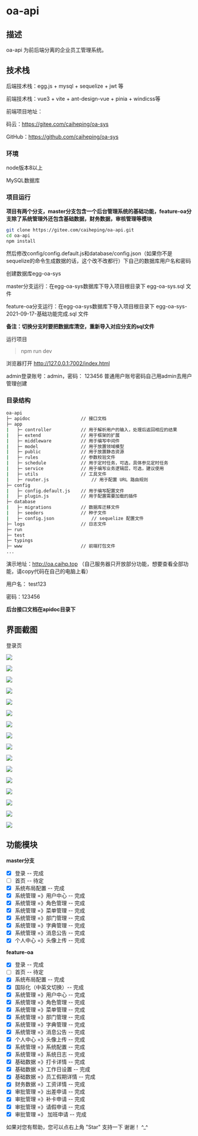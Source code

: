 # oa-api

## 描述

oa-api 为前后端分离的企业员工管理系统。

## 技术栈

后端技术栈：egg.js + mysql + sequelize + jwt 等

前端技术栈：vue3 + vite + ant-design-vue + pinia + windicss等

前端项目地址：

码云：https://gitee.com/caiheping/oa-sys

GitHub：https://github.com/caiheping/oa-sys

### 环境

node版本8以上

MySQL数据库

### 项目运行

**项目有两个分支，master分支包含一个后台管理系统的基础功能，feature-oa分支除了系统管理外还包含基础数据，财务数据，审核管理等模块**

```bash
git clone https://gitee.com/caiheping/oa-api.git
cd oa-api
npm install
```

然后修改config/config.default.js和database/config.json（如果你不是sequelize的命令生成数据的话，这个改不改都行）下自己的数据库用户名和密码

创建数据库egg-oa-sys

master分支运行：在egg-oa-sys数据库下导入项目根目录下 egg-oa-sys.sql 文件

feature-oa分支运行：在egg-oa-sys数据库下导入项目根目录下 egg-oa-sys-2021-09-17-基础功能完成.sql 文件

**备注：切换分支时要把数据库清空，重新导入对应分支的sql文件**

运行项目

> npm run dev

浏览器打开 http://127.0.0.1:7002/index.html

admin登录账号：admin，密码： 123456
普通用户账号密码自己用admin去用户管理创建



### 目录结构

```bash
oa-api
├─ apidoc					// 接口文档
├─ app
|	├─ controller			// 用于解析用户的输入，处理后返回相应的结果
|	├─ extend				// 用于框架的扩展
|	├─ middleware			// 用于编写中间件
|	├─ model				// 用于放置领域模型
|	├─ public				// 用于放置静态资源
|	├─ rules				// 参数校验文件
|	├─ schedule				// 用于定时任务，可选，具体参见定时任务
|	├─ service				// 用于编写业务逻辑层，可选，建议使用
|	├─ utils				// 工具文件
|	├─ router.js				// 用于配置 URL 路由规则
├─ config
|	├─ config.default.js	// 用于编写配置文件
|	├─ plugin.js			// 用于配置需要加载的插件
├─ database
|	├─ migrations			// 数据库迁移文件
|	├─ seeders				// 种子文件
|	├─ config.json				// sequelize 配置文件
├─ logs						// 日志文件
├─ run
├─ test
├─ typings
├─ www						// 前端打包文件
...
```

演示地址：http://oa.caihp.top （自己服务器只开放部分功能，想要查看全部功能，请copy代码在自己的电脑上看）

用户名： test123

密码：123456

**后台接口文档在apidoc目录下**



## 界面截图

登录页

![](http://cdn.caihp.top/oa-sys/other/login.png)

![](http://cdn.caihp.top/oa-sys/other/dept.png)

![](http://cdn.caihp.top/oa-sys/other/dit.png)

![](http://cdn.caihp.top/oa-sys/other/lockIn.png)

![](http://cdn.caihp.top/oa-sys/other/log.png)

![](http://cdn.caihp.top/oa-sys/other/makeUpCard.png)

![](http://cdn.caihp.top/oa-sys/other/menu.png)

![](http://cdn.caihp.top/oa-sys/other/notice.png)

![](http://cdn.caihp.top/oa-sys/other/role.png)

![](http://cdn.caihp.top/oa-sys/other/salary.png)

![](http://cdn.caihp.top/oa-sys/other/sysSetting.png)

![](http://cdn.caihp.top/oa-sys/other/setting.png)

![](http://cdn.caihp.top/oa-sys/other/userInfo.png)

![](http://cdn.caihp.top/oa-sys/other/user.png)

![](http://cdn.caihp.top/oa-sys/other/workOverTime.png)

![](http://cdn.caihp.top/oa-sys/other/workingDaySetting.png)



## 功能模块

**master分支**

- [x] 登录 -- 完成
- [ ] 首页 -- 待定
- [x] 系统布局配置 -- 完成
- [x] 系统管理 =》用户中心 -- 完成
- [x] 系统管理 =》角色管理 -- 完成
- [x] 系统管理 =》菜单管理 -- 完成
- [x] 系统管理 =》部门管理 -- 完成
- [x] 系统管理 =》字典管理 -- 完成
- [x] 系统管理 =》消息公告 -- 完成
- [x] 个人中心 =》头像上传 -- 完成

**feature-oa**

- [x] 登录 -- 完成
- [ ] 首页 -- 待定
- [x] 系统布局配置 -- 完成
- [x] 国际化（中英文切换）-- 完成
- [x] 系统管理 =》用户中心 -- 完成
- [x] 系统管理 =》角色管理 -- 完成
- [x] 系统管理 =》菜单管理 -- 完成
- [x] 系统管理 =》部门管理 -- 完成
- [x] 系统管理 =》字典管理 -- 完成
- [x] 系统管理 =》消息公告 -- 完成
- [x] 个人中心 =》头像上传 -- 完成
- [x] 系统管理 =》系统配置 -- 完成
- [x] 系统管理 =》系统日志 -- 完成
- [x] 基础数据 =》打卡详情 -- 完成
- [x] 基础数据 =》工作日设置 -- 完成
- [x] 基础数据 =》员工假期详情 -- 完成
- [x] 财务数据 =》工资详情 -- 完成
- [x] 审批管理 =》出差申请 -- 完成
- [x] 审批管理 =》补卡申请 -- 完成
- [x] 审批管理 =》请假申请 -- 完成
- [x] 审批管理 =》 加班申请 -- 完成

如果对您有帮助，您可以点右上角 "Star" 支持一下 谢谢！ ^_^